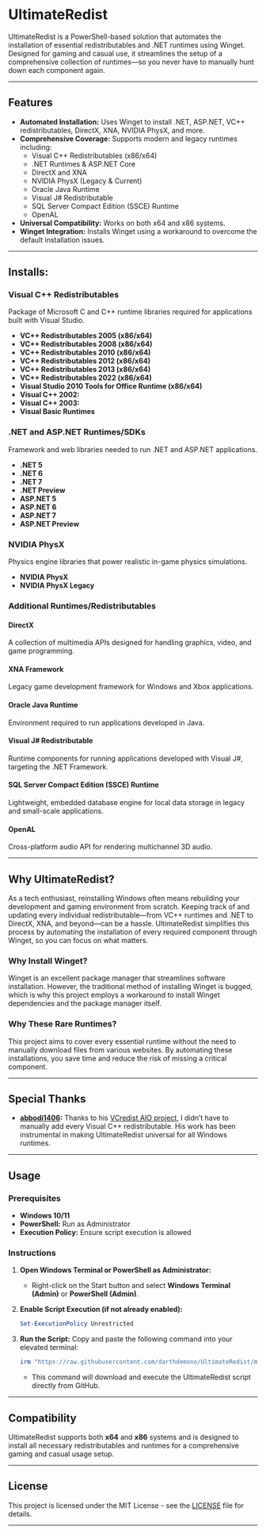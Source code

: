 # UltimateRedist

UltimateRedist is a PowerShell-based solution that automates the installation of essential redistributables and .NET runtimes using Winget. Designed for gaming and casual use, it streamlines the setup of a comprehensive collection of runtimes—so you never have to manually hunt down each component again.

---

## Features

- **Automated Installation:** Uses Winget to install .NET, ASP.NET, VC++ redistributables, DirectX, XNA, NVIDIA PhysX, and more.
- **Comprehensive Coverage:** Supports modern and legacy runtimes including:
  - Visual C++ Redistributables (x86/x64)
  - .NET Runtimes & ASP.NET Core
  - DirectX and XNA
  - NVIDIA PhysX (Legacy & Current)
  - Oracle Java Runtime
  - Visual J# Redistributable
  - SQL Server Compact Edition (SSCE) Runtime
  - OpenAL
- **Universal Compatibility:** Works on both x64 and x86 systems.
- **Winget Integration:** Installs Winget using a workaround to overcome the default installation issues.

---

## Installs:

### Visual C++ Redistributables
Package of Microsoft C and C++ runtime libraries required for applications built with Visual Studio.

- **VC++ Redistributables 2005 (x86/x64)**
- **VC++ Redistributables 2008 (x86/x64)**
- **VC++ Redistributables 2010 (x86/x64)**
- **VC++ Redistributables 2012 (x86/x64)**
- **VC++ Redistributables 2013 (x86/x64)**
- **VC++ Redistributables 2022 (x86/x64)**
- **Visual Studio 2010 Tools for Office Runtime (x86/x64)**
- **Visual C++ 2002:**
- **Visual C++ 2003:**
- **Visual Basic Runtimes**

### .NET and ASP.NET Runtimes/SDKs
Framework and web libraries needed to run .NET and ASP.NET applications.

- **.NET 5**
- **.NET 6**
- **.NET 7**
- **.NET Preview**
- **ASP.NET 5**
- **ASP.NET 6**
- **ASP.NET 7**
- **ASP.NET Preview**

### NVIDIA PhysX
Physics engine libraries that power realistic in-game physics simulations.
- **NVIDIA PhysX**
- **NVIDIA PhysX Legacy**

### Additional Runtimes/Redistributables
#### DirectX
A collection of multimedia APIs designed for handling graphics, video, and game programming.
#### XNA Framework
Legacy game development framework for Windows and Xbox applications.
#### Oracle Java Runtime
Environment required to run applications developed in Java.
#### Visual J# Redistributable
Runtime components for running applications developed with Visual J#, targeting the .NET Framework.
#### SQL Server Compact Edition (SSCE) Runtime
Lightweight, embedded database engine for local data storage in legacy and small-scale applications.
#### OpenAL
Cross-platform audio API for rendering multichannel 3D audio.

---

## Why UltimateRedist?

As a tech enthusiast, reinstalling Windows often means rebuilding your development and gaming environment from scratch. Keeping track of and updating every individual redistributable—from VC++ runtimes and .NET to DirectX, XNA, and beyond—can be a hassle. UltimateRedist simplifies this process by automating the installation of every required component through Winget, so you can focus on what matters.

### Why Install Winget?
Winget is an excellent package manager that streamlines software installation. However, the traditional method of installing Winget is bugged, which is why this project employs a workaround to install Winget dependencies and the package manager itself.

### Why These Rare Runtimes?
This project aims to cover every essential runtime without the need to manually download files from various websites. By automating these installations, you save time and reduce the risk of missing a critical component.

---

## Special Thanks

- **[abbodi1406](https://github.com/abbodi1406/):** Thanks to his [VCredist AIO project](https://github.com/abbodi1406/vcredist), I didn’t have to manually add every Visual C++ redistributable. His work has been instrumental in making UltimateRedist universal for all Windows runtimes.

---

## Usage

### Prerequisites
- **Windows 10/11**
- **PowerShell:** Run as Administrator
- **Execution Policy:** Ensure script execution is allowed

### Instructions

1. **Open Windows Terminal or PowerShell as Administrator:**
   - Right-click on the Start button and select **Windows Terminal (Admin)** or **PowerShell (Admin)**.

2. **Enable Script Execution (if not already enabled):**
   ```powershell
   Set-ExecutionPolicy Unrestricted
   ```

3. **Run the Script:**
   Copy and paste the following command into your elevated terminal:
   ```powershell
   irm "https://raw.githubusercontent.com/darthdemono/UltimateRedist/main/UltimateRedist.ps1" | iex
   ```
   - This command will download and execute the UltimateRedist script directly from GitHub.

---

## Compatibility

UltimateRedist supports both **x64** and **x86** systems and is designed to install all necessary redistributables and runtimes for a comprehensive gaming and casual usage setup.

---
## License

This project is licensed under the MIT License - see the [LICENSE](LICENSE) file for details.

---
